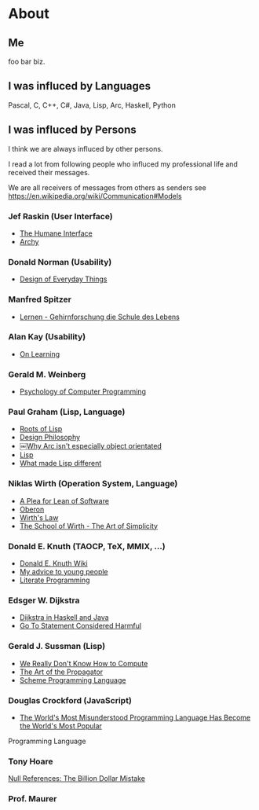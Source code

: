 # About

## Me

foo bar biz.

## I was influced by Languages

Pascal, C, C++, C#, Java,
Lisp, Arc, Haskell, Python

## I was influced by Persons

I think we are always influced by other persons.

I read a lot from following people who influced my professional life
and received their messages.

We are all receivers of messages from others as senders
see https://en.wikipedia.org/wiki/Communication#Models

### Jef Raskin (User Interface)

- [The Humane Interface](https://en.wikipedia.org/wiki/The_Humane_Interface)
- [Archy](https://en.wikipedia.org/wiki/Archy)

### Donald Norman (Usability)

- [Design of Everyday Things](https://en.wikipedia.org/wiki/The_Design_of_Everyday_Things)

### Manfred Spitzer

- [Lernen - Gehirnforschung die Schule des Lebens](https://www.amazon.de/Lernen-Gehirnforschung-die-Schule-Lebens/dp/3827417236)

### Alan Kay (Usability)

- [On Learning](https://www.youtube.com/watch?v=50L44hEtVos)

### Gerald M. Weinberg

- [Psychology of Computer Programming](http://www.geraldmweinberg.com/Site/Programming_Psychology.html)

### Paul Graham (Lisp, Language)

- [Roots of Lisp](http://www.paulgraham.com/rootsoflisp.html)
- [Design Philosophy](http://www.paulgraham.com/design.html)
- [￼Why Arc isn't especially object orientated](http://www.paulgraham.com/noop.html)
- [Lisp](http://www.paulgraham.com/lisp.html)
- [What made Lisp different](http://www.paulgraham.com/diff.html)

### Niklas Wirth (Operation System, Language)

- [A Plea for Lean of Software](https://en.wikipedia.org/wiki/Communication)
- [Oberon](http://people.inf.ethz.ch/wirth/Oberon/index.html)
- [Wirth's Law](https://en.wikipedia.org/wiki/Wirth%27s_law)
- [The School of Wirth - The Art of Simplicity](https://books.google.at/books/about/The_School_of_Niklaus_Wirth.html?id=6kHs4s-79bkC&redir_esc=y)

### Donald E. Knuth (TAOCP, TeX, MMIX, ...)

- [Donald E. Knuth Wiki](https://en.wikipedia.org/wiki/Donald_Knuth)
- [My advice to young people](https://www.youtube.com/watch?v=75Ju0eM5T2c)
- [Literate Programming](http://www.literateprogramming.com)

### Edsger W. Dijkstra

- [Dijkstra in Haskell and Java](http://chrisdone.com/posts/dijkstra-haskell-java)
- [Go To Statement Considered Harmful](https://homepages.cwi.nl/~storm/teaching/reader/Dijkstra68.pdf)

### Gerald J. Sussman (Lisp)

- [We Really Don't Know How to Compute](https://www.infoq.com/presentations/We-Really-Dont-Know-How-To-Compute)
- [The Art of the Propagator](https://vimeo.com/12184930)
- [Scheme Programming Language](https://en.wikipedia.org/wiki/Scheme_(programming_language))

### Douglas Crockford (JavaScript)

- [The World's Most Misunderstood Programming Language Has Become the World's Most Popular](http://javascript.crockford.com/popular.html)

Programming Language

### Tony Hoare

[Null References: The Billion Dollar Mistake](https://www.infoq.com/presentations/Null-References-The-Billion-Dollar-Mistake-Tony-Hoare)

### Prof. Maurer




